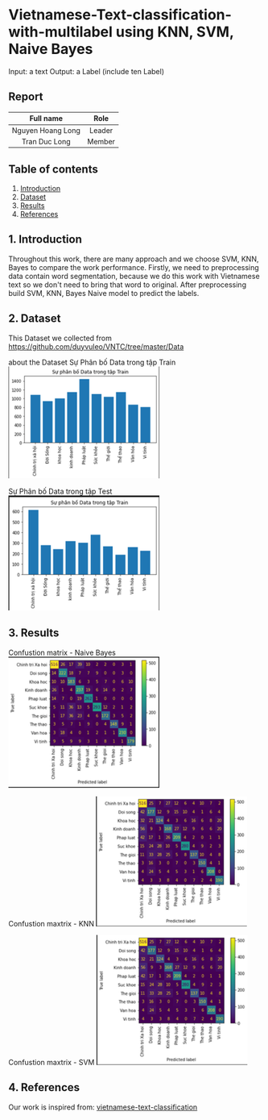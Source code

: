 # Vietnamese-Text-classification-with-multilabel using KNN, SVM, Naive Bayes

Input: a text
Output: a Label (include ten Label)




## Report
|Full name|Role|
|:--:|:--:|
| Nguyen Hoang Long| Leader |
| Tran Duc Long| Member |

## Table of contents
1. [Introduction](#1-introduction)
2. [Dataset](#2-Dataset)
3. [Results](#5-results)
4. [References](#6-references)

## 1. Introduction
Throughout this work, there are many approach and we choose SVM, KNN, Bayes to compare the work performance. Firstly, we need to preprocessing data contain word segmentation, because we do this work with Vietnamese text so we don't need to bring that word to original. After preprocessing build SVM, KNN, Bayes Naive model to predict the labels.


## 2. Dataset
This Dataset we collected from https://github.com/duyvuleo/VNTC/tree/master/Data

about the Dataset
Sự Phân bố Data trong tập Train
<img src="./images/train_Data.png" alt="Test data distribution" width="300">

Sự Phân bố Data trong tập Test
<img src="./images/Test_data.png" alt="Train data distribution" width="300">

## 3. Results
Confustion matrix - Naive Bayes
<img src="./images/bayes.png" alt="Confusion matrix using Naive Bayes" width="300">

Confustion maxtrix - KNN
<img src="./images/KNN.png" alt="Confusion matrix using KNN" width="300">

Confustion maxtrix - SVM
<img src="./images/KNN.png" alt="Confustion maxtrix using SVM" width="300">

## 4. References
Our work is inspired from:
[vietnamese-text-classification
](https://github.com/linhnvc/vietnamese-text-classification.git)
